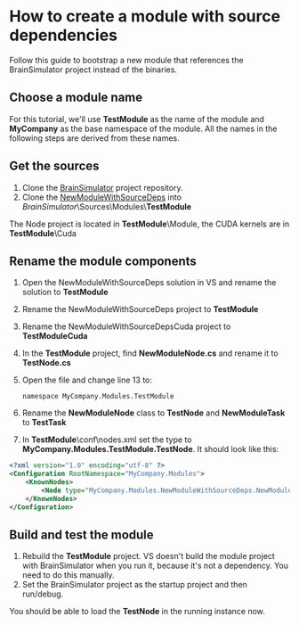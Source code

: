 # How to create a module with source dependencies

Follow this guide to bootstrap a new module that references the BrainSimulator project instead of the binaries.

## Choose a module name

For this tutorial, we'll use **TestModule** as the name of the module and **MyCompany** as the base namespace of the module. All the names in the following steps are derived from these names.

## Get the sources

1. Clone the [BrainSimulator](https://github.com/GoodAI/BrainSimulator.git) project repository.
2. Clone the [NewModuleWithSourceDeps](https://github.com/GoodAI/NewModuleWithSourceDeps.git) into *BrainSimulator*\Sources\Modules\\**TestModule**

The Node project is located in **TestModule**\Module, the CUDA kernels are in **TestModule**\Cuda

## Rename the module components

1. Open the NewModuleWithSourceDeps solution in VS and rename the solution to **TestModule**
2. Rename the NewModuleWithSourceDeps project to **TestModule**
3. Rename the NewModuleWithSourceDepsCuda project to **TestModuleCuda**
4. In the **TestModule** project, find **NewModuleNode.cs** and rename it to **TestNode.cs**
5. Open the file and change line 13 to:
   
	`namespace MyCompany.Modules.TestModule`

6. Rename the **NewModuleNode** class to **TestNode** and **NewModuleTask** to **TestTask**
7. In **TestModule**\conf\nodes.xml set the type to **MyCompany.Modules.TestModule.TestNode**. It should look like this:

```xml
<?xml version="1.0" encoding="utf-8" ?>
<Configuration RootNamespace="MyCompany.Modules">
	<KnownNodes>
   		<Node type="MyCompany.Modules.NewModuleWithSourceDeps.NewModuleNode" CanBeAdded="true"/>
  	</KnownNodes>
</Configuration>
```
	

## Build and test the module

1. Rebuild the **TestModule** project. VS doesn't build the module project with BrainSimulator when you run it, because it's not a dependency. You need to do this manually.
2. Set the BrainSimulator project as the startup project and then run/debug.

You should be able to load the **TestNode** in the running instance now.